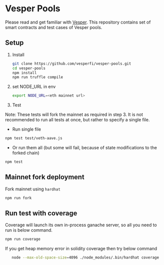 # Vesper Pools

Please read and get familiar with [Vesper](https://docs.vesper.finance/). This repository contains set of smart contracts and test cases of Vesper pools.

## Setup

1. Install

   ```sh
   git clone https://github.com/vesperfi/vesper-pools.git
   cd vesper-pools
   npm install
   npm run truffle compile
   ```

2. set NODE_URL in env

   ```sh
   export NODE_URL=<eth mainnet url>
   ```

3. Test

Note: These tests will fork the mainnet as required in step 3. It is not recommended to run all tests at once, but rather to specify a single file.

- Run single file

```sh
npm test test/veth-aave.js
```

- Or run them all (but some will fail, because of state modifications to the forked chain)

```sh
npm test
```

## Mainnet fork deployment

Fork mainnet using `hardhat`

```sh
npm run fork
```

## Run test with coverage

Coverage will launch its own in-process ganache server, so all you need to run is below command.

```sh
npm run coverage
```

If you get heap memory error in solidity coverage then try below command

```sh
   node --max-old-space-size=4096 ./node_modules/.bin/hardhat coverage
```
